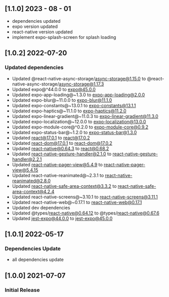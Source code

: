 ## [1.1.0] 2023 - 08 - 01
- dependencies updated
- expo version updated
- react-native version updated
- implement expo-splash-screen for splash loading

## [1.0.2] 2022-07-20

### Updated dependencies

- Updated @react-native-async-storage/async-storage@1.15.0 to @react-native-async-storage/async-storage@1.17.3
- Updated expo@^44.0.0 to expo@45.0.0
- Updated expo-app-loading@~1.3.0 to expo-app-loading@2.0.0
- Updated expo-blur@~11.0.0 to expo-blur@11.1.0
- Updated expo-constants@~13.0.1 to expo-constants@13.1.1
- Updated expo-haptics@~11.1.0 to expo-haptics@11.2.0
- Updated expo-linear-gradient@~11.0.3 to expo-linear-gradient@11.3.0
- Updated expo-localization@~12.0.0 to expo-localization@13.0.0
- Updated expo-module-core@^0.2.0 to expo-module-core@0.9.2
- Updated expo-status-bar@~1.2.0 to expo-status-bar@1.3.0
- Updated react@17.0.1 to react@17.0.2
- Updated react-dom@17.0.1 to react-dom@17.0.2
- Updated react-native@0.64.3 to react@0.68.2
- Updated react-native-gesture-handler@2.1.0 to react-native-gesture-handler@2.2.1
- Updated react-native-pager-view@5.4.9 to react-native-pager-view@5.4.15
- Updated react-native-reanimated@~2.3.1 to react-native-reanimated@2.8.0
- Updated react-native-safe-area-context@3.3.2 to react-native-safe-area-context@4.2.4
- Updated react-native-screens@~3.10.1 to react-native-screens@3.11.1
- Updated react-native-web@~0.17.1 to react-native-web@0.17.1
- Updated dev dependencies
- Updated @types/react-native@0.64.12 to @types/react-native@0.67.6
- Updated jest-expo@44.0.0 to jest-expo@45.0.0

## [1.0.1] 2022-05-17

### Dependencies Update

- all dependencies update

## [1.0.0] 2021-07-07

### Initial Release
